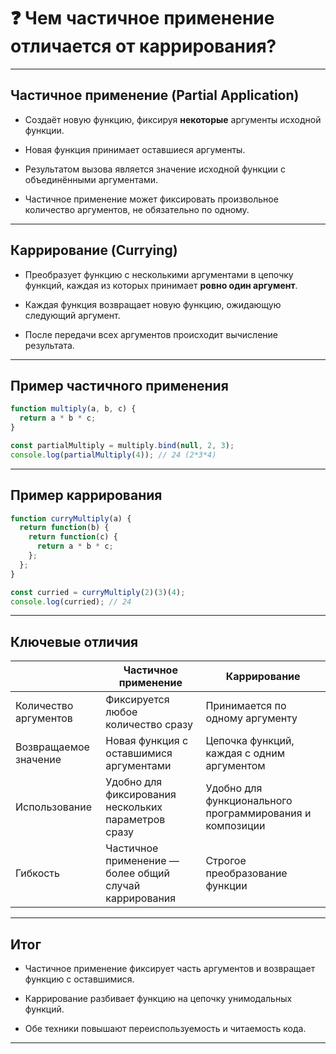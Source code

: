 # ❓ Чем частичное применение отличается от каррирования?

---

## Частичное применение (Partial Application)

- Создаёт новую функцию, фиксируя **некоторые** аргументы исходной функции.

- Новая функция принимает оставшиеся аргументы.

- Результатом вызова является значение исходной функции с объединёнными аргументами.

- Частичное применение может фиксировать произвольное количество аргументов, не обязательно по одному.

---

## Каррирование (Currying)

- Преобразует функцию с несколькими аргументами в цепочку функций, каждая из которых принимает **ровно один аргумент**.

- Каждая функция возвращает новую функцию, ожидающую следующий аргумент.

- После передачи всех аргументов происходит вычисление результата.

---

## Пример частичного применения

```js
function multiply(a, b, c) {
  return a * b * c;
}

const partialMultiply = multiply.bind(null, 2, 3);
console.log(partialMultiply(4)); // 24 (2*3*4)
```

---

## Пример каррирования

```js
function curryMultiply(a) {
  return function(b) {
    return function(c) {
      return a * b * c;
    };
  };
}

const curried = curryMultiply(2)(3)(4);
console.log(curried); // 24
```

---

## Ключевые отличия

|                       | Частичное применение                                   | Каррирование                                             |
| --------------------- | ------------------------------------------------------ | -------------------------------------------------------- |
| Количество аргументов | Фиксируется любое количество сразу                     | Принимается по одному аргументу                          |
| Возвращаемое значение | Новая функция с оставшимися аргументами                | Цепочка функций, каждая с одним аргументом               |
| Использование         | Удобно для фиксирования нескольких параметров сразу    | Удобно для функционального программирования и композиции |
| Гибкость              | Частичное применение — более общий случай каррирования | Строгое преобразование функции                           |

---

## Итог

- Частичное применение фиксирует часть аргументов и возвращает функцию с оставшимися.

- Каррирование разбивает функцию на цепочку унимодальных функций.

- Обе техники повышают переиспользуемость и читаемость кода.

---
